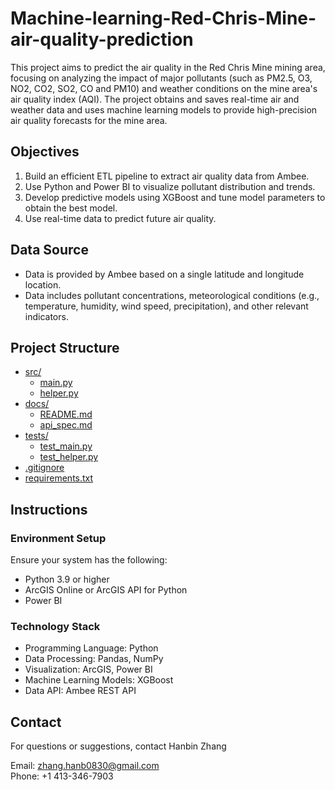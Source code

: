 # Machine-learning-Red-Chris-Mine-air-quality-prediction
This project aims to predict the air quality in the Red Chris Mine mining area, focusing on analyzing the impact of major pollutants (such as PM2.5, O3, NO2, CO2, SO2, CO and PM10) and weather conditions on the mine area's air quality index (AQI). The project obtains and saves real-time air and weather data and uses machine learning models to provide high-precision air quality forecasts for the mine area.

## Objectives
1. Build an efficient ETL pipeline to extract air quality data from Ambee.  
2. Use Python and Power BI to visualize pollutant distribution and trends.  
3. Develop predictive models using XGBoost and tune model parameters to obtain the best model.    
4. Use real-time data to predict future air quality.  

## Data Source
- Data is provided by Ambee based on a single latitude and longitude location.  
- Data includes pollutant concentrations, meteorological conditions (e.g., temperature, humidity, wind speed, precipitation), and other relevant indicators.  

## Project Structure
- [src/](src)
  - [main.py](src/main.py)
  - [helper.py](src/helper.py)
- [docs/](docs)
  - [README.md](docs/README.md)
  - [api_spec.md](docs/api_spec.md)
- [tests/](tests)
  - [test_main.py](tests/test_main.py)
  - [test_helper.py](tests/test_helper.py)
- [.gitignore](.gitignore)
- [requirements.txt](requirements.txt)

## Instructions
### Environment Setup
Ensure your system has the following:

- Python 3.9 or higher
- ArcGIS Online or ArcGIS API for Python
- Power BI

### Technology Stack
- Programming Language: Python  
- Data Processing: Pandas, NumPy  
- Visualization: ArcGIS, Power BI  
- Machine Learning Models: XGBoost  
- Data API: Ambee REST API 

## Contact
For questions or suggestions, contact Hanbin Zhang

Email: zhang.hanb0830@gmail.com  
Phone: +1 413-346-7903

